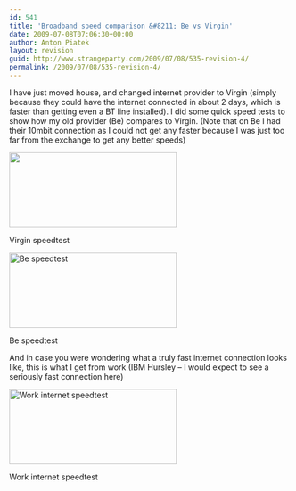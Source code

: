 ```yaml
---
id: 541
title: 'Broadband speed comparison &#8211; Be vs Virgin'
date: 2009-07-08T07:06:30+00:00
author: Anton Piatek
layout: revision
guid: http://www.strangeparty.com/2009/07/08/535-revision-4/
permalink: /2009/07/08/535-revision-4/
---
```

I have just moved house, and changed internet provider to Virgin (simply because they could have the internet connected in about 2 days, which is faster than getting even a BT line installed). I did some quick speed tests to show how my old provider (Be) compares to Virgin. (Note that on Be I had their 10mbit connection as I could not get any faster because I was just too far from the exchange to get any better speeds)

<div style="width: 310px" class="wp-caption alignnone">
  <img title="Virgin Speedtest" src="http://www.speedtest.net/result/507050602.png" alt="" width="300" height="135" />
  
  <p class="wp-caption-text">
    Virgin speedtest
  </p>
</div>

<div style="width: 310px" class="wp-caption alignnone">
  <img title="Be speedtest" src="http://www.speedtest.net/result/512242597.png" alt="Be speedtest" width="300" height="135" />
  
  <p class="wp-caption-text">
    Be speedtest
  </p>
</div>

And in case you were wondering what a truly fast internet connection looks like, this is what I get from work (IBM Hursley &#8211; I would expect to see a seriously fast connection here)

<div style="width: 310px" class="wp-caption alignnone">
  <img title="Work speedtest" src="http://www.speedtest.net/result/507567497.png" alt="Work internet speedtest" width="300" height="135" />
  
  <p class="wp-caption-text">
    Work internet speedtest
  </p>
</div>
